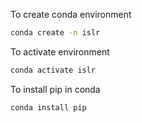 To create conda environment
```bash
conda create -n islr
```

To activate environment
```bash
conda activate islr
```

To install pip in conda
```bash
conda install pip
```